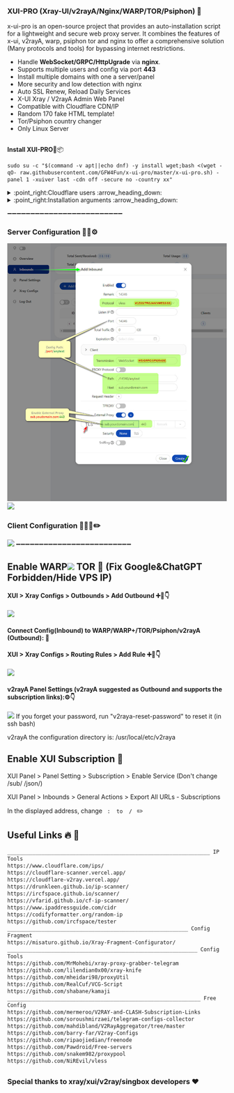 ### XUI-PRO (Xray-UI/v2rayA/Nginx/WARP/TOR/Psiphon) :rocket:
x-ui-pro is an open-source project that provides an auto-installation script for a lightweight and secure web proxy server. It combines the features of x-ui, v2rayA, warp, psiphon tor and nginx to offer a comprehensive solution (Many protocols and tools) for bypassing internet restrictions.

- Handle **WebSocket/GRPC/HttpUgrade** via **nginx**.
- Supports multiple users and config via port **443**
- Install multiple domains with one a server/panel
- More security and low detection with nginx
- Auto SSL Renew, Reload Daily Services
- X-UI Xray / V2rayA  Admin Web Panel
- Compatible with Cloudflare CDN/IP
- Random 170 fake HTML template!
- Tor/Psiphon country changer
- Only Linux Server
 
##

**Install XUI-PRO**:dvd::package:

```
sudo su -c "$(command -v apt||echo dnf) -y install wget;bash <(wget -qO- raw.githubusercontent.com/GFW4Fun/x-ui-pro/master/x-ui-pro.sh) -panel 1 -xuiver last -cdn off -secure no -country xx"
```

<details><summary>:point_right:Cloudflare users :arrow_heading_down:</summary>
 
 ##
 
**<img src="https://raw.githubusercontent.com/GFW4Fun/x-ui-pro/master/media/cdnon.png" width="34">(-cdn on ) Access is only possible from the CDN IP.**

**🌍(-country cn,ru,us,de) Only connections from these countries are allowed. [xx = all]**

**🔒SSL Support:** (yourdomain.com, *.yourdomain.com) **To add a new subdomain, just create a new A record in your domain's DNS management. no need to reinstall the panel!**
</details>
<details><summary>:point_right:Installation arguments :arrow_heading_down:</summary>

 
##

**Random FakeSite**:earth_asia:	
```
bash <(wget -qO- raw.githubusercontent.com/GFW4Fun/x-ui-pro/master/x-ui-pro.sh) -RandomTemplate yes
```

**Uninstall X-UI-PRO**:x:
```
bash <(wget -qO- raw.githubusercontent.com/GFW4Fun/x-ui-pro/master/x-ui-pro.sh) -Uninstall yes
```

**Enable Psiphon in WARP(Custom Country) <img src="https://raw.githubusercontent.com/GFW4Fun/x-ui-pro/master/media/cdnon.png" width="34">+<img src="https://raw.githubusercontent.com/GFW4Fun/x-ui-pro/master/media/psiphon.gif" width="15">**
```
bash <(wget -qO- raw.githubusercontent.com/GFW4Fun/x-ui-pro/master/x-ui-pro.sh) -WarpCfonCountry US
```

**Enable Psiphon in WARP(Random Country)🌐🎲**
```
bash <(wget -qO- raw.githubusercontent.com/GFW4Fun/x-ui-pro/master/x-ui-pro.sh) -WarpCfonCountry XX
```

**Tor Custom Country🧅🌍**
```
bash <(wget -qO- raw.githubusercontent.com/GFW4Fun/x-ui-pro/master/x-ui-pro.sh) -TorCountry US
```

**Tor Random Country 🧅🎲**
```
bash <(wget -qO- raw.githubusercontent.com/GFW4Fun/x-ui-pro/master/x-ui-pro.sh) -TorCountry XX
```

**Valid🚩Country🌍🆔**
```
AT BE BG BR CA CH CZ DE DK EE ES FI FR GB HR HU IE IN IT JP LV NL NO PL PT RO RS SE SG SK UA US
```

**Add LicenseKey to WARP<img src="https://raw.githubusercontent.com/GFW4Fun/x-ui-pro/master/media/cdnon.png" width="34">🔑**
```
bash <(wget -qO- raw.githubusercontent.com/GFW4Fun/x-ui-pro/master/x-ui-pro.sh) -WarpCfonCountry XX -WarpLicKey xxxx-xxxx-xxxx
```

**Disable WarpPsiphon and WARP CleanKey❌**
```
bash <(wget -qO- raw.githubusercontent.com/GFW4Fun/x-ui-pro/master/x-ui-pro.sh) -CleanKeyCfon yes
```

**Only > Optimize the Network, SSH & System Limits!🚀🔥🛠️**
```
bash <(wget -qO- raw.githubusercontent.com/hawshemi/Linux-Optimizer/main/linux-optimizer.sh)
```

**Enable UFW :no_entry_sign: Firewall (Prevent direct access to xui-xray-v2ray ports)**
```
bash <(wget -qO- raw.githubusercontent.com/GFW4Fun/x-ui-pro/master/x-ui-pro.sh) -ufw on
```

**Other install arguments:☢️**
```
-panel 0 > Alireza0_XUI  1 > MHSanaei_XUI 2 > FranzKafkaYu_XUI
```
```
-xuiver 2.4.7  # XUI Panel version (default is 'last' version)
```
```
-country ru,cn,de,fi,us (Only users from these countries are allowed to connect) ## -country xx (All countries are allowed) !works with -cdn on / Cloudflare On!
```
```
-secure yes   # Enable Nginx auth + Block Bad UA [xray,v2ray,go-http-client,vpn,proxy,tunnel,bot...] (Only advanced users) 
```
Secure mode only works with [GFW-knocker/Xray-core](https://github.com/GFW-knocker/Xray-core) / [GFW-knocker/MahsaNG](https://github.com/GFW-knocker/MahsaNG) for client!

To clean or change the phrase "Go-http-client/x" from the xray/v2ray/singbox core.
</details>

➖➖➖➖➖➖➖➖➖➖➖➖➖➖➖➖➖➖➖➖➖➖➖➖➖
### Server Configuration :wrench:🐧⚙️
![](https://raw.githubusercontent.com/GFW4Fun/x-ui-pro/master/media/Config_XUI_ADMIN_4.jpg)
![](https://raw.githubusercontent.com/GFW4Fun/x-ui-pro/master/media/grpc_config_format.jpg)
### Client Configuration 👨‍💻📱✏️
![](https://raw.githubusercontent.com/GFW4Fun/x-ui-pro/master/media/XUI_CONFIG_XRAY_CLIENT_EDIT2.png)
➖➖➖➖➖➖➖➖➖➖➖➖➖➖➖➖➖➖➖➖➖➖➖➖➖
## Enable WARP<img src="https://raw.githubusercontent.com/GFW4Fun/x-ui-pro/master/media/cdnon.png" width="34"> TOR 🧅 (Fix Google&ChatGPT Forbidden/Hide VPS IP)
#### XUI > Xray Configs > Outbounds > Add Outbound ➕💾👇
![](https://raw.githubusercontent.com/GFW4Fun/x-ui-pro/master/media/warptor02.jpg)
#### Connect Config(Inbound) to WARP/WARP+/TOR/Psiphon/v2rayA (Outbound): :link:
#### XUI > Xray Configs > Routing Rules > Add Rule ➕💾👇
![](https://raw.githubusercontent.com/GFW4Fun/x-ui-pro/master/media/warptor3.jpg)
#### v2rayA Panel Settings (v2rayA suggested as Outbound and supports the subscription links):⚙️👇
![](https://raw.githubusercontent.com/GFW4Fun/x-ui-pro/master/media/v2rayadminpanel2.jpg)
If you forget your password, run "v2raya-reset-password" to reset it (in ssh bash)

v2rayA the configuration directory is: /usr/local/etc/v2raya
## Enable XUI Subscription :link:
XUI Panel > Panel Setting > Subscription > Enable Service (Don't change /sub/ /json/)

XUI Panel > Inbounds > General Actions > Export All URLs - Subscriptions

In the displayed address, change `  :  to  /  ` ✏️

## Useful Links :fire: :link:
```
_________________________________________________________________ IP Tools
https://www.cloudflare.com/ips/
https://cloudflare-scanner.vercel.app/
https://cloudflare-v2ray.vercel.app/
https://drunkleen.github.io/ip-scanner/
https://ircfspace.github.io/scanner/
https://vfarid.github.io/cf-ip-scanner/
https://www.ipaddressguide.com/cidr
https://codifyformatter.org/random-ip
https://github.com/ircfspace/tester
__________________________________________________________ Config Fragment
https://misaturo.github.io/Xray-Fragment-Configurator/
_____________________________________________________________ Config Tools
https://github.com/MrMohebi/xray-proxy-grabber-telegram
https://github.com/lilendian0x00/xray-knife
https://github.com/mheidari98/proxyUtil
https://github.com/RealCuf/VCG-Script
https://github.com/shabane/kamaji
______________________________________________________________ Free Config
https://github.com/mermeroo/V2RAY-and-CLASH-Subscription-Links
https://github.com/soroushmirzaei/telegram-configs-collector
https://github.com/mahdibland/V2RayAggregator/tree/master
https://github.com/barry-far/V2ray-Configs
https://github.com/ripaojiedian/freenode
https://github.com/Pawdroid/Free-servers
https://github.com/snakem982/proxypool
https://github.com/NiREvil/vless
```

##
### Special thanks to xray/xui/v2ray/singbox developers :heart:

